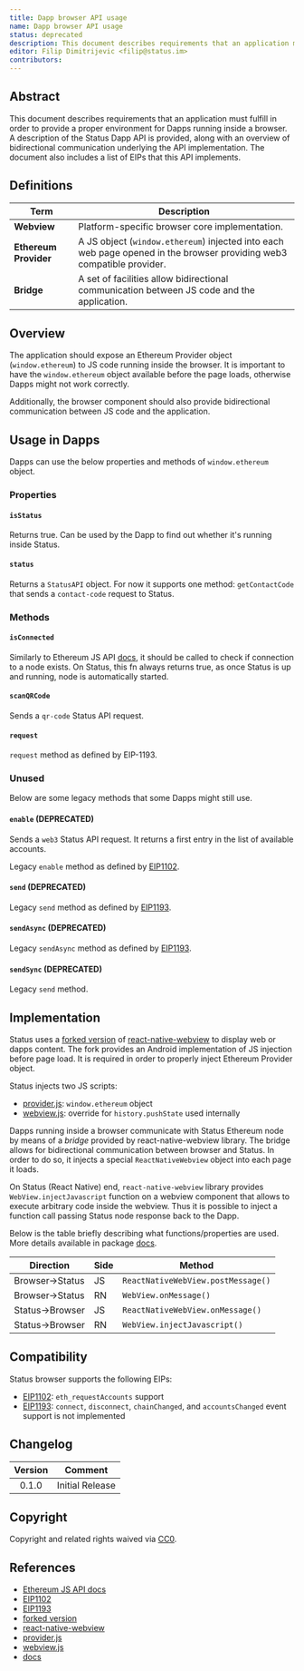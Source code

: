 ```yaml
---
title: Dapp browser API usage
name: Dapp browser API usage
status: deprecated
description: This document describes requirements that an application must fulfill in order to provide a proper environment for Dapps running inside a browser.
editor: Filip Dimitrijevic <filip@status.im>
contributors:
---
```


## Abstract

This document describes requirements that an application must fulfill in order to provide a proper environment for Dapps running inside a browser.
A description of the Status Dapp API is provided, along with an overview of bidirectional communication underlying the API implementation.
The document also includes a list of EIPs that this API implements.

## Definitions

| Term       | Description                                                                         |
|------------|-------------------------------------------------------------------------------------|
| **Webview**   | Platform-specific browser core implementation.                                    |
| **Ethereum Provider** | A JS object (`window.ethereum`) injected into each web page opened in the browser providing web3 compatible provider. |
| **Bridge** | A set of facilities allow bidirectional communication between JS code and the application. |

## Overview

The application should expose an Ethereum Provider object (`window.ethereum`) to JS code running inside the browser.
It is important to have the `window.ethereum` object available before the page loads, otherwise Dapps might not work correctly.

Additionally, the browser component should also provide bidirectional communication between JS code and the application.

## Usage in Dapps

Dapps can use the below properties and methods of `window.ethereum` object.

### Properties

#### `isStatus`

Returns true. Can be used by the Dapp to find out whether it's running inside Status.

#### `status`

Returns a `StatusAPI` object. For now it supports one method: `getContactCode` that sends a `contact-code` request to Status.

### Methods

#### `isConnected`

Similarly to Ethereum JS API [docs](https://github.com/ethereum/wiki/wiki/JavaScript-API#web3isconnected),
it should be called to check if connection to a node exists. On Status, this fn always returns true, as once Status is up and running, node is automatically started.

#### `scanQRCode`

Sends a `qr-code` Status API request.

#### `request`

`request` method as defined by EIP-1193.

### Unused

Below are some legacy methods that some Dapps might still use.

#### `enable` (DEPRECATED)

Sends a `web3` Status API request. It returns a first entry in the list of available accounts.

Legacy `enable` method as defined by [EIP1102](https://github.com/ethereum/EIPs/blob/master/EIPS/eip-1102.md).

#### `send` (DEPRECATED)

Legacy `send` method as defined by [EIP1193](https://github.com/ethereum/EIPs/blob/master/EIPS/eip-1193.md).

#### `sendAsync` (DEPRECATED)

Legacy `sendAsync` method as defined by [EIP1193](https://github.com/ethereum/EIPs/blob/master/EIPS/eip-1193.md).

#### `sendSync` (DEPRECATED)

Legacy `send` method.

## Implementation

Status uses a [forked version](https://github.com/status-im/react-native-webview) of [react-native-webview](https://github.com/react-native-community/react-native-webview)  to display web or dapps content.
The fork provides an Android implementation of JS injection before page load.
It is required in order to properly inject Ethereum Provider object.

Status injects two JS scripts:

- [provider.js](https://github.com/status-im/status-mobile/blob/develop/resources/js/provider.js): `window.ethereum` object
- [webview.js](https://github.com/status-im/status-mobile/blob/develop/resources/js/webview.js): override for `history.pushState` used internally

Dapps running inside a browser communicate with Status Ethereum node by means of a *bridge* provided by react-native-webview library.
The bridge allows for bidirectional communication between browser and Status. In order to do so, it injects a special `ReactNativeWebview` object into each page it loads.

On Status (React Native) end, `react-native-webview` library provides `WebView.injectJavascript` function
on a webview component that allows to execute arbitrary code inside the webview.
Thus it is possible to inject a function call passing Status node response back to the Dapp.

Below is the table briefly describing what functions/properties are used. More details available in package [docs](https://github.com/react-native-community/react-native-webview/blob/master/docs/Guide.md#communicating-between-js-and-native).

| Direction | Side | Method |
|-----------|------|-----------|
| Browser->Status | JS | `ReactNativeWebView.postMessage()`|
| Browser->Status | RN | `WebView.onMessage()`|
| Status->Browser | JS | `ReactNativeWebView.onMessage()`|
| Status->Browser | RN | `WebView.injectJavascript()`|

## Compatibility

Status browser supports the following EIPs:

- [EIP1102](https://github.com/ethereum/EIPs/blob/master/EIPS/eip-1102.md): `eth_requestAccounts` support
- [EIP1193](https://github.com/ethereum/EIPs/blob/master/EIPS/eip-1193.md): `connect`, `disconnect`, `chainChanged`, and `accountsChanged` event support is not implemented

## Changelog

| Version | Comment |
| :-----: | ------- |
| 0.1.0 | Initial Release |

## Copyright

Copyright and related rights waived via [CC0](https://creativecommons.org/publicdomain/zero/1.0/).

## References

- [Ethereum JS API docs](https://github.com/ethereum/wiki/wiki/JavaScript-API#web3isconnected)
- [EIP1102](https://github.com/ethereum/EIPs/blob/master/EIPS/eip-1102.md)
- [EIP1193](https://github.com/ethereum/EIPs/blob/master/EIPS/eip-1193.md)
- [forked version](https://github.com/status-im/react-native-webview)
- [react-native-webview](https://github.com/react-native-community/react-native-webview)
- [provider.js](https://github.com/status-im/status-mobile/blob/develop/resources/js/provider.js)
- [webview.js](https://github.com/status-im/status-mobile/blob/develop/resources/js/webview.js)
- [docs](https://github.com/react-native-community/react-native-webview/blob/master/docs/Guide.md#communicating-between-js-and-native)
